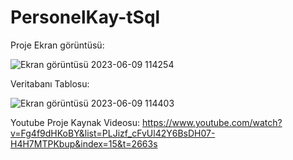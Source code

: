 # PersonelKay-tSql
Proje Ekran görüntüsü:










![Ekran görüntüsü 2023-06-09 114254](https://github.com/OnruBekrant/PersonelKay-tSql/assets/95904801/b2769466-a962-4a29-b5f2-82d16112bbf4)









Veritabanı Tablosu:









![Ekran görüntüsü 2023-06-09 114403](https://github.com/OnruBekrant/PersonelKay-tSql/assets/95904801/4379e081-7e16-4c3e-b3bb-f67460cb1660)








Youtube Proje Kaynak Videosu:
https://www.youtube.com/watch?v=Fg4f9dHKoBY&list=PLJizf_cFvUl42Y6BsDH07-H4H7MTPKbup&index=15&t=2663s
